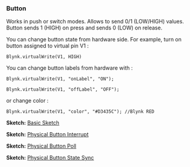 
### Button

Works in push or switch modes. Allows to send 0/1 (LOW/HIGH) values. Button sends 1 (HIGH) on press and sends 0 (LOW) on release.

You can change button state from hardware side. For example, turn on button assigned to virtual pin V1 : 

```
Blynk.virtualWrite(V1, HIGH)
```

You can change button labels from hardware with : 

```
Blynk.virtualWrite(V1, "onLabel", "ON");
```

```
Blynk.virtualWrite(V1, "offLabel", "OFF");
```

or change color : 

```
Blynk.virtualWrite(V1, "color", "#D3435C"); //Blynk RED 
```

**Sketch:** [Basic Sketch](https://github.com/blynkkk/blynk-library/blob/master/examples/GettingStarted/BlynkBlink/BlynkBlink.ino)

**Sketch:** [Physical Button Interrupt](https://github.com/blynkkk/blynk-library/blob/master/examples/More/Sync/ButtonInterrupt/ButtonInterrupt.ino)

**Sketch:** [Physical Button Poll](https://github.com/blynkkk/blynk-library/blob/master/examples/More/Sync/ButtonPoll/ButtonPoll.ino)

**Sketch:** [Physical Button State Sync](https://github.com/blynkkk/blynk-library/blob/master/examples/More/Sync/SyncPhysicalButton/SyncPhysicalButton.ino)